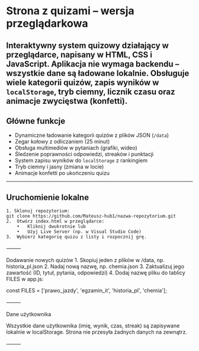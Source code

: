 
# Strona z quizami – wersja przeglądarkowa 
Interaktywny system quizowy działający w przeglądarce, napisany w HTML, CSS i JavaScript. Aplikacja nie wymaga backendu – wszystkie dane są ładowane lokalnie. Obsługuje wiele kategorii quizów, zapis wyników w `localStorage`, tryb ciemny, licznik czasu oraz animacje zwycięstwa (konfetti).
---

##  Główne funkcje

- Dynamiczne ładowanie kategorii quizów z plików JSON (`/data`)
- Zegar kołowy z odliczaniem (25 minut)
- Obsługa multimediów w pytaniach (grafiki, wideo)
- Śledzenie poprawności odpowiedzi, streaków i punktacji
- System zapisu wyników do `localStorage` z rankingiem
- Tryb ciemny i jasny (zmiana w locie)
- Animacje konfetti po ukończeniu quizu

---

##  Uruchomienie lokalne

    1. Sklonuj repozytorium:
    git clone https://github.com/Mateusz-hub1/nazwa-repozytorium.git
  	2.	Otwórz index.html w przeglądarce:
      	•	Kliknij dwukrotnie lub
      	•	Użyj Live Server (np. w Visual Studio Code)
  	3.	Wybierz kategorię quizu z listy i rozpocznij grę.

⸻

   Dodawanie nowych quizów
	1.	Skopiuj jeden z plików w /data, np. historia_pl.json
	2.	Nadaj nową nazwę, np. chemia.json
	3.	Zaktualizuj jego zawartość (ID, tytuł, pytania, odpowiedzi)
	4.	Dodaj nazwę pliku do tablicy FILES w app.js:

const FILES = ['prawo_jazdy', 'egzamin_it', 'historia_pl', 'chemia'];


⸻

 Dane użytkownika

Wszystkie dane użytkownika (imię, wynik, czas, streak) są zapisywane lokalnie w localStorage. Strona nie przesyła żadnych danych na zewnątrz.

⸻
